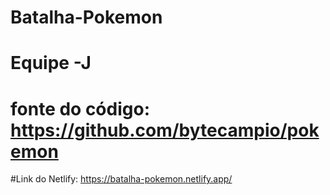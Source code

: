 # Batalha-Pokemon
# Equipe -J 
# fonte do código: https://github.com/bytecampio/pokemon
#Link do Netlify: https://batalha-pokemon.netlify.app/
